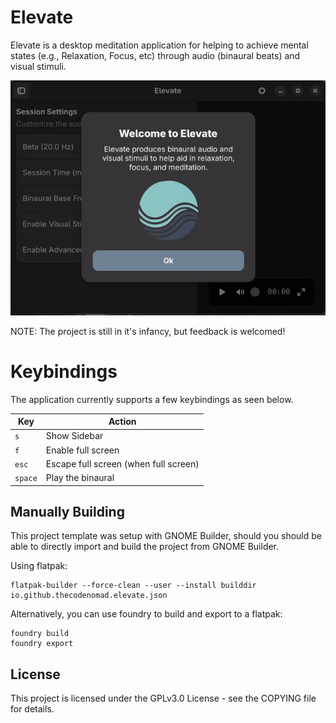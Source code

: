 # Elevate

Elevate is a desktop meditation application for helping to achieve mental states (e.g., Relaxation, Focus, etc) through audio (binaural beats) and visual stimuli.

<p align="center">
  <img src="./raw/demo.gif">
</p>

NOTE: The project is still in it's infancy, but feedback is welcomed!

# Keybindings

The application currently supports a few keybindings as seen below.

| Key       | Action                     |
|-----------|----------------------------|
| `s`       | Show Sidebar              |
| `f`       | Enable full screen        |
| `esc`     | Escape full screen (when full screen) |
| `space`   | Play the binaural         |

## Manually Building

This project template was setup with GNOME Builder, should you should be able to directly import and build the project from GNOME Builder.

Using flatpak:

```
flatpak-builder --force-clean --user --install builddir io.github.thecodenomad.elevate.json
```

Alternatively, you can use foundry to build and export to a flatpak:

```
foundry build
foundry export
```

## License

This project is licensed under the GPLv3.0 License - see the COPYING file for details.
